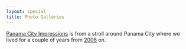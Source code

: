 ```yaml
---
layout: special
title: Photo Galleries
---
```


[Panama City Impressions](PanamaCityImpressions/) is from a stroll around Panama City where we lived for a couple of years from [2006](/2006/12/31/highlights-2006.html) on.

